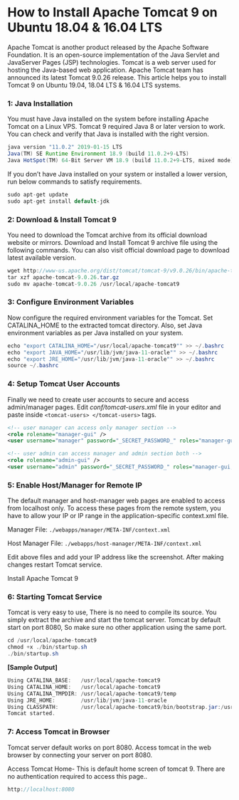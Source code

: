 # How to Install Apache Tomcat 9 on Ubuntu 18.04 & 16.04 LTS

Apache Tomcat is another product released by the Apache Software Foundation. It is an open-source implementation of the Java Servlet and JavaServer Pages (JSP) technologies. Tomcat is a web server used for hosting the Java-based web application. Apache Tomcat team has announced its latest Tomcat 9.0.26 release. This article helps you to install Tomcat 9 on Ubuntu 19.04, 18.04 LTS & 16.04 LTS systems.

### 1: Java Installation
You must have Java installed on the system before installing Apache Tomcat on a Linux VPS. Tomcat 9 required Java 8 or later version to work. You can check and verify that Java is installed with the right version.
```java
java version "11.0.2" 2019-01-15 LTS
Java(TM) SE Runtime Environment 18.9 (build 11.0.2+9-LTS)
Java HotSpot(TM) 64-Bit Server VM 18.9 (build 11.0.2+9-LTS, mixed mode)
```

If you don’t have Java installed on your system or installed a lower version, run below commands to satisfy requirements.
```java
sudo apt-get update
sudo apt-get install default-jdk
```

### 2: Download & Install Tomcat 9
You need to download the Tomcat archive from its official download website or mirrors. Download and Install Tomcat 9 archive file using the following commands. You can also visit official download page to download latest available version.
```java
wget http://www-us.apache.org/dist/tomcat/tomcat-9/v9.0.26/bin/apache-tomcat-9.0.26.tar.gz
tar xzf apache-tomcat-9.0.26.tar.gz
sudo mv apache-tomcat-9.0.26 /usr/local/apache-tomcat9
```

### 3: Configure Environment Variables
Now configure the required environment variables for the Tomcat. Set CATALINA_HOME to the extracted tomcat directory. Also, set Java environment variables as per Java installed on your system.
```java
echo "export CATALINA_HOME="/usr/local/apache-tomcat9"" >> ~/.bashrc
echo "export JAVA_HOME="/usr/lib/jvm/java-11-oracle"" >> ~/.bashrc
echo "export JRE_HOME="/usr/lib/jvm/java-11-oracle"" >> ~/.bashrc
source ~/.bashrc
```

### 4: Setup Tomcat User Accounts
Finally we need to create user accounts to secure and access admin/manager pages. Edit *conf/tomcat-users.xml* file in your editor and paste inside `<tomcat-users> </tomcat-users>` tags.
```xml
<!-- user manager can access only manager section -->
<role rolename="manager-gui" />
<user username="manager" password="_SECRET_PASSWORD_" roles="manager-gui" />

<!-- user admin can access manager and admin section both -->
<role rolename="admin-gui" />
<user username="admin" password="_SECRET_PASSWORD_" roles="manager-gui,admin-gui" />
```
 
### 5: Enable Host/Manager for Remote IP
The default manager and host-manager web pages are enabled to access from localhost only. To access these pages from the remote system, you have to allow your IP or IP range in the application-specific context.xml file.

Manager File: `./webapps/manager/META-INF/context.xml`

Host Manager File: `./webapps/host-manager/META-INF/context.xml`

Edit above files and add your IP address like the screenshot. After making changes restart Tomcat service.

Install Apache Tomcat 9

### 6: Starting Tomcat Service
Tomcat is very easy to use, There is no need to compile its source. You simply extract the archive and start the tomcat server. Tomcat by default start on port 8080, So make sure no other application using the same port.
```java
cd /usr/local/apache-tomcat9
chmod +x ./bin/startup.sh
./bin/startup.sh
```

**[Sample Output]**
```java
Using CATALINA_BASE:   /usr/local/apache-tomcat9
Using CATALINA_HOME:   /usr/local/apache-tomcat9
Using CATALINA_TMPDIR: /usr/local/apache-tomcat9/temp
Using JRE_HOME:        /usr/lib/jvm/java-11-oracle
Using CLASSPATH:       /usr/local/apache-tomcat9/bin/bootstrap.jar:/usr/local/apache-tomcat9/bin/tomcat-juli.jar
Tomcat started.
```

### 7: Access Tomcat in Browser
Tomcat server default works on port 8080. Access tomcat in the web browser by connecting your server on port 8080.

Access Tomcat Home- This is default home screen of tomcat 9. There are no authentication required to access this page..
```java
http://localhost:8080 
```
